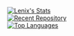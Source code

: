 [![Lenix's Stats](https://github-readme-stats.vercel.app/api?username=lenixdev&hide=stars,prs,issues,contribs&show_icons=true&show=prs_merged_percentage&theme=transparent&rank_icon=percentile)](#js-contribution-activity-description)
<br>
[![Recent Repository](https://github-readme-stats.vercel.app/api/pin/?username=lenixdev&repo=lenix_patrolvehicles)](https://github.com/LenixDev/lenix_patrolvehicles)
<br>
[![Top Languages](https://github-readme-stats.vercel.app/api/top-langs/?username=lenixdev&hide_progress=true)](https://github.com/TripplerScripts)
